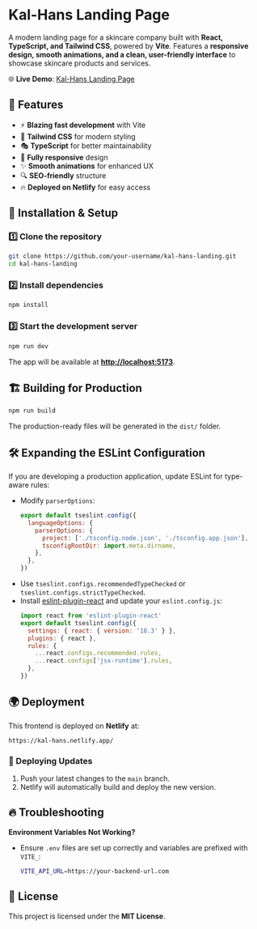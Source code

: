 # Kal-Hans Landing Page

A modern landing page for a skincare company built with **React, TypeScript, and Tailwind CSS**, powered by **Vite**. Features a **responsive design, smooth animations, and a clean, user-friendly interface** to showcase skincare products and services.

🌐 **Live Demo**: [Kal-Hans Landing Page](https://kal-hans.netlify.app/)


## 🚀 Features

- ⚡ **Blazing fast development** with Vite
- 🎨 **Tailwind CSS** for modern styling
- 🎭 **TypeScript** for better maintainability
- 📱 **Fully responsive** design
- ✨ **Smooth animations** for enhanced UX
- 🔍 **SEO-friendly** structure
- 🔥 **Deployed on Netlify** for easy access


## 🔧 Installation & Setup

### 1️⃣ Clone the repository

```sh
git clone https://github.com/your-username/kal-hans-landing.git
cd kal-hans-landing
```

### 2️⃣ Install dependencies

```sh
npm install
```

### 3️⃣ Start the development server

```sh
npm run dev
```

The app will be available at **[http://localhost:5173](http://localhost:5173)**.


## 🏗️ Building for Production

```sh
npm run build
```

The production-ready files will be generated in the `dist/` folder.


## 🛠 Expanding the ESLint Configuration

If you are developing a production application, update ESLint for type-aware rules:

- Modify `parserOptions`:
  ```js
  export default tseslint.config({
    languageOptions: {
      parserOptions: {
        project: ['./tsconfig.node.json', './tsconfig.app.json'],
        tsconfigRootDir: import.meta.dirname,
      },
    },
  })
  ```
- Use `tseslint.configs.recommendedTypeChecked` or `tseslint.configs.strictTypeChecked`.
- Install [eslint-plugin-react](https://github.com/jsx-eslint/eslint-plugin-react) and update your `eslint.config.js`:
  ```js
  import react from 'eslint-plugin-react'
  export default tseslint.config({
    settings: { react: { version: '18.3' } },
    plugins: { react },
    rules: {
      ...react.configs.recommended.rules,
      ...react.configs['jsx-runtime'].rules,
    },
  })
  ```


## 🌍 Deployment

This frontend is deployed on **Netlify** at:

```
https://kal-hans.netlify.app/
```

### 🎯 Deploying Updates

1. Push your latest changes to the `main` branch.
2. Netlify will automatically build and deploy the new version.


## 🔥 Troubleshooting

**Environment Variables Not Working?**

- Ensure `.env` files are set up correctly and variables are prefixed with `VITE_`:
  ```sh
  VITE_API_URL=https://your-backend-url.com
  ```


## 📜 License

This project is licensed under the **MIT License**.
